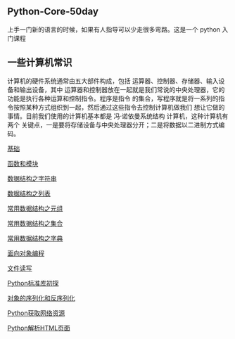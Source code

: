 
## Python-Core-50day

上手一门新的语言的时候，如果有人指导可以少走很多弯路。这是一个 python 入门课程

## 一些计算机常识

计算机的硬件系统通常由五大部件构成，包括 运算器、控制器、存储器、输入设备和输出设备，其中
运算器和控制器放在一起就是我们常说的中央处理器，它的功能是执行各种运算和控制指令。程序是指令
的集合，写程序就是将一系列的指令按照某种方式组织到一起，然后通过这些指令去控制计算机做我们
想让它做的事情。目前我们使用的计算机基本都是 冯·诺依曼系统结构 计算机，这种计算机有两个
关键点，一是要将存储设备与中央处理器分开；二是将数据以二进制方式编码。

[基础](./src/ch1/ch1.md)

[函数和模块](./src/ch2/ch2.md)

[数据结构之字符串](./src/ch3/ch3-1.md)

[数据结构之列表](./src/ch4/ch4.md)

[常用数据结构之元组](./src/ch5/ch5.md)

[常用数据结构之集合](./src/ch6/ch6.md)

[常用数据结构之字典](./src/ch7/ch7.md)

[面向对象编程](./src/ch8/ch8.md)

[文件读写](./src/ch9/ch9.md)

[Python标准库初探](./src/ch10/ch10.md)

[对象的序列化和反序列化](./src/ch11/ch11.md)

[Python获取网络资源](./src/ch12/ch12.md)

[Python解析HTML页面](./src/ch13/ch13.md)